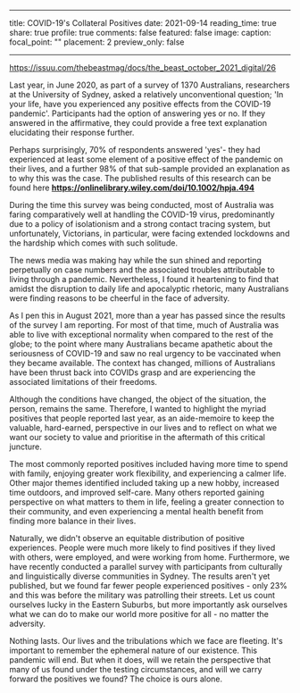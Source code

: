 
---
title: COVID-19's Collateral Positives
date: 2021-09-14
reading_time: true 
share: true 
profile: true
comments: false
featured: false
image:
  caption: 
  focal_point: ""
  placement: 2
  preview_only: false


---

https://issuu.com/thebeastmag/docs/the_beast_october_2021_digital/26

Last year, in June 2020, as part of a survey of 1370 Australians, researchers at the University of Sydney, asked a relatively unconventional question; 'In your life, have you experienced any positive effects from the COVID-19 pandemic'. Participants had the option of answering yes or no. If they answered in the affirmative, they could provide a free text explanation elucidating their response further.

Perhaps surprisingly, 70% of respondents answered 'yes'- they had experienced at least some element of a positive effect of the pandemic on their lives, and a further 98% of that sub-sample provided an explanation as to why this was the case. The published results of this research can be found here **https://onlinelibrary.wiley.com/doi/10.1002/hpja.494**

During the time this survey was being conducted, most of Australia was faring comparatively well at handling the COVID-19 virus, predominantly due to a policy of isolationism and a strong contact tracing system, but unfortunately, Victorians, in particular, were facing extended lockdowns and the hardship which comes with such solitude.

The news media was making hay while the sun shined and reporting perpetually on case numbers and the associated troubles attributable to living through a pandemic. Nevertheless, I found it heartening to find that amidst the disruption to daily life and apocalyptic rhetoric, many Australians were finding reasons to be cheerful in the face of adversity. 

As I pen this in August 2021, more than a year has passed since the results of the survey I am reporting. For most of that time, much of Australia was able to live with exceptional normality when compared to the rest of the globe; to the point where many Australians became apathetic about the seriousness of COVID-19 and saw no real urgency to be vaccinated when they became available. The context has changed, millions of Australians have been thrust back into COVIDs grasp and are experiencing the associated limitations of their freedoms.

Although the conditions have changed, the object of the situation, the person, remains the same. Therefore, I wanted to highlight the myriad positives that people reported last year, as an aide-memoire to keep the valuable, hard-earned, perspective in our lives and to reflect on what we want our society to value and prioritise in the aftermath of this critical juncture.

The most commonly reported positives included having more time to spend with family, enjoying greater work flexibility, and experiencing a calmer life. Other major themes identified included taking up a new hobby, increased time outdoors, and improved self-care. Many others reported gaining perspective on what matters to them in life, feeling a greater connection to their community, and even experiencing a mental health benefit from finding more balance in their lives.

Naturally, we didn't observe an equitable distribution of positive experiences. People were much more likely to find positives if they lived with others, were employed, and were working from home. Furthermore, we have recently conducted a parallel survey with participants from culturally and linguistically diverse communities in Sydney. The results aren't yet published, but we found far fewer people experienced positives - only 23% and this was before the military was patrolling their streets. Let us count ourselves lucky in the Eastern Suburbs, but more importantly ask ourselves what we can do to make our world more positive for all - no matter the adversity.

Nothing lasts. Our lives and the tribulations which we face are fleeting. It's important to remember the ephemeral nature of our existence. This pandemic will end. But when it does, will we retain the perspective that many of us found under the testing circumstances, and will we carry forward the positives we found? The choice is ours alone.
